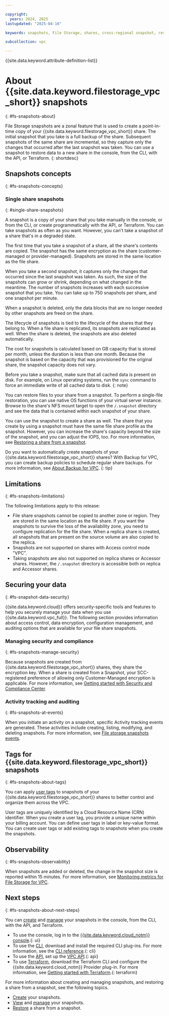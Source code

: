 ```yaml
---

copyright:
  years: 2024, 2025
lastupdated: "2025-04-16"

keywords: snapshots, File Storage, shares, cross-regional snapshot, restore share, copy snapshot

subcollection: vpc

---
```


{{site.data.keyword.attribute-definition-list}}

# About {{site.data.keyword.filestorage_vpc_short}} snapshots
{: #fs-snapshots-about}

File Storage snapshots are a zonal feature that is used to create a point-in-time copy of your {{site.data.keyword.filestorage_vpc_short}} share. The initial snapshot that you take is a full backup of the share. Subsequent snapshots of the same share are incremental, so they capture only the changes that occurred after the last snapshot was taken. You can use a snapshot to restore data to a new share in the console, from the CLI, with the API, or Terraform.
{: shortdesc}

## Snapshots concepts
{: #fs-snapshots-concepts}

### Single share snapshots
{: #single-share-snapshots}

A snapshot is a copy of your share that you take manually in the console, or from the CLI, or create programmatically with the API, or Terraform. You can take snapshots as often as you want. However, you can't take a snapshot of a share that's in a degraded state.

The first time that you take a snapshot of a share, all the share's contents are copied. The snapshot has the same encryption as the share (customer-managed or provider-managed). Snapshots are stored in the same location as the file share.

When you take a second snapshot, it captures only the changes that occurred since the last snapshot was taken. As such, the size of the snapshots can grow or shrink, depending on what changed in the meantime. The number of snapshots increases with each successive snapshot that you take. You can take up to 750 snapshots per share, and one snapshot per minute.

When a snapshot is deleted, only the data blocks that are no longer needed by other snapshots are freed on the share. 

The lifecycle of snapshots is tied to the lifecycle of the shares that they belong to. When a file share is replicated, its snapshots are replicated as well. When the share is deleted, the snapshots are also deleted automatically.

The cost for snapshots is calculated based on GB capacity that is stored per month, unless the duration is less than one month. Because the snapshot is based on the capacity that was provisioned for the original share, the snapshot capacity does not vary.

Before you take a snapshot, make sure that all cached data is present on disk. For example, on Linux operating systems, run the `sync` command to force an immediate write of all cached data to disk.
{: note}

You can restore files to your share from a snapshot. To perform a single-file restoration, you can use native OS functions of your virtual server instance. Browse to the share's NFS mount target to open the `/.snapshot` directory and see the data that is contained within each snapshot of your share.

You can use the snapshot to create a share as well. The share that you create by using a snapshot must have the same file share profile as the snapshot. However, you can increase the share's capacity beyond the size of the snapshot, and you can adjust the IOPS, too. For more information, see [Restoring a share from a snapshot](/docs/vpc?topic=vpc-fs-snapshots-restore).

Do you want to automatically create snapshots of your {{site.data.keyword.filestorage_vpc_short}} shares? With Backup for VPC, you can create backup policies to schedule regular share backups. For more information, see [About Backup for VPC](/docs/vpc?topic=vpc-backup-service-about).
{: tip}

## Limitations
{: #fs-snapshots-limitations}

The following limitations apply to this release:

* File share snapshots cannot be copied to another zone or region. They are stored in the same location as the file share. If you want the snapshots to survive the loss of the availability zone, you need to configure replication for the file share. When a replica share is created, all snapshots that are present on the source volume are also copied to the replica.
* Snapshots are not supported on shares with Access control mode "VPC". 
* Taking snapshots are also not supported on replica shares or Accessor shares. However, the `/.snapshot` directory is accessible both on replica and Accessor shares.

## Securing your data
{: #fs-snapshot-data-security}

{{site.data.keyword.cloud}} offers security-specific tools and features to help you securely manage your data when you use {{site.data.keyword.vpc_full}}. The following section provides information about access control, data encryption, configuration management, and auditing options that are available for your file share snapshots.

### Managing security and compliance
{: #fs-snapshots-manage-security}

Because snapshots are created from {{site.data.keyword.filestorage_vpc_short}} shares, they share the encryption key. When a share is created from a Snapshot, your SCC-registered preference of allowing only Customer-Managed encryption is applicable. For more information, see [Getting started with Security and Compliance Center](/docs/security-compliance?topic=security-compliance-getting-started).

### Activity tracking and auditing
{: #fs-snapshots-at-events}

When you initiate an activity on a snapshot, specific Activity tracking events are generated. These activities include creating, listing, modifying, and deleting snapshots. For more information, see [File storage snapshots events](/docs/vpc?topic=vpc-at_events#events-fs-snapshots).

## Tags for {{site.data.keyword.filestorage_vpc_short}} snapshots
{: #fs-snapshots-about-tags}

You can apply [user tags](#snapshots-about-user-tags) to snapshots of your {{site.data.keyword.filestorage_vpc_short}} shares to better control and organize them across the VPC.

User tags are uniquely identified by a Cloud Resource Name (CRN) identifier. When you create a user tag, you provide a unique name within your billing account. You can define user tags in label or key-value format. You can create user tags or add existing tags to snapshots when you create the snapshots.

## Observability
{: #fs-snapshots-observability}

When snapshots are added or deleted, the change in the snapshot size is reported within 15 minutes. For more information, see [Monitoring metrics for File Storage for VPC](/docs/vpc?topic=vpc-fs-vpc-monitoring-sysdig).

## Next steps
{: #fs-snapshots-about-next-steps}

You can [create](/docs/vpc?topic=vpc-fs-snapshots-create#fs-snapshots-create) and [manage](/docs/vpc?topic=vpc-fs-snapshots-manage) your snapshots in the console, from the CLI, with the API, and Terraform.
* To use the console, log in to the [{{site.data.keyword.cloud_notm}} console](/docs/vpc?topic=vpc-fs-snapshots-create&interface=ui).{: ui}
* To use the [CLI](/docs/vpc?topic=vpc-fs-snapshots-create&interface=cli), download and install the required CLI plug-ins. For more information, see the [CLI reference](/docs/vpc?topic=vpc-vpc-reference&interface=cli).{: cli}
* To use the [API](/docs/vpc?topic=vpc-fs-snapshots-create&interface=api), set up the [VPC API](/apidocs/vpc).{: api}
* To use [Terraform](/docs/vpc?topic=vpc-fs-snapshots-create&interface=terraform), download the Terraform CLI and configure the {{site.data.keyword.cloud_notm}} Provider plug-in. For more information, see [Getting started with Terraform](/docs/ibm-cloud-provider-for-terraform?topic=ibm-cloud-provider-for-terraform-getting-started).{: terraform}

For more information about creating and managing snapshots, and restoring a share from a snapshot, see the following topics.
* [Create](/docs/vpc?topic=vpc-fs-snapshots-create#fs-snapshots-create) your snapshots.
* [View](/docs/vpc?topic=vpc-fs-snapshots-view#fs-snapshots-view) and [manage](/docs/vpc?topic=vpc-fs-snapshots-manage#fs-snapshots-manage) your snapshots.
* [Restore](/docs/vpc?topic=vpc-fs-snapshots-restore#fs-snapshots-restore) a share from a snapshot.
